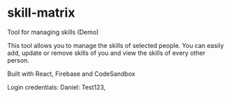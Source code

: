 # skill-matrix

Tool for managing skills (Demo)

This tool allows you to manage the skills of selected people. You can easily add, update or remove skills of you and view the skills of every other person.

Built with React, Firebase and CodeSandbox

Login credentials:
Daniel: Test123,
